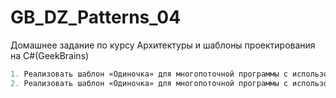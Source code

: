 # GB_DZ_Patterns_04
Домашнее задание по курсу Архитектуры и шаблоны проектирования на C#(GeekBrains) 

```c#
1. Реализовать шаблон «Одиночка» для многопоточной программы с использованием оператора lock.
2. Реализовать шаблон «Одиночка» для многопоточной программы с использованием класса Lazy < T > .
```
